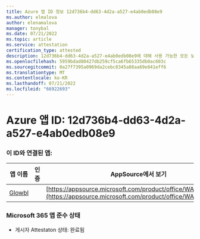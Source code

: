 ```yaml
---
title: Azure 앱 ID 정보 12d736b4-dd63-4d2a-a527-e4ab0edb08e9
ms.author: elmalova
author: elenamalova
manager: tonybal
ms.date: 07/21/2022
ms.topic: article
ms.service: attestation
certification_type: attested
description: 12d736b4-dd63-4d2a-a527-e4ab0edb08e9에 대해 사용 가능한 모든 보안 및 규정 준수 정보입니다.
ms.openlocfilehash: 5959bdad80427db259cf5ca6fb65335db0ac603c
ms.sourcegitcommit: 0a27f7395a0969da2cebc8345a88aa69e841eff6
ms.translationtype: MT
ms.contentlocale: ko-KR
ms.lasthandoff: 07/21/2022
ms.locfileid: "66922693"
---
```

# <a name="azure-app-id-12d736b4-dd63-4d2a-a527-e4ab0edb08e9"></a>Azure 앱 ID: 12d736b4-dd63-4d2a-a527-e4ab0edb08e9


### <a name="apps-associated-with-this-id"></a>이 ID와 연결된 앱:
| **앱 이름** | **인증** | **AppSource에서 보기** |
|--------------|---------------|-----------------------|
| [Glowbl](../forward/WA200004368.md) |  | [https://appsource.microsoft.com/product/office/WA200004368](https://appsource.microsoft.com/product/office/WA200004368) |

### <a name="microsoft-365-app-compliance-status"></a>Microsoft 365 앱 준수 상태
- 게시자 Attestaton 상태: 완료됨
